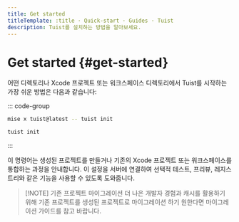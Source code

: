 ```yaml
---
title: Get started
titleTemplate: :title · Quick-start · Guides · Tuist
description: Tuist를 설치하는 방법을 알아보세요.
---
```


# Get started {#get-started}

어떤 디렉토리나 Xcode 프로젝트 또는 워크스페이스 디렉토리에서 Tuist를 시작하는 가장 쉬운 방법은 다음과 같습니다:

::: code-group

```bash [Mise]
mise x tuist@latest -- tuist init
```

```bash [Global Tuist (Homebrew)]
tuist init
```

:::

이 명령어는 <LocalizedLink href="/guides/develop/projects">생성된 프로젝트를 만들거나</LocalizedLink> 기존의 Xcode 프로젝트 또는 워크스페이스를 통합하는 과정을 안내합니다. 이 설정을 서버에 연결하여 <LocalizedLink href="/guides/develop/selective-testing">선택적 테스트</LocalizedLink>, <LocalizedLink href="/guides/share/previews">프리뷰</LocalizedLink>, <LocalizedLink href="/guides/develop/registry">레지스트리</LocalizedLink>와 같은 기능을 사용할 수 있도록 도와줍니다.

> [!NOTE] 기존 프로젝트 마이그레이션
> 더 나은 개발자 경험과 <LocalizedLink href="/guides/develop/cache">캐시</LocalizedLink>를 활용하기 위해 기존 프로젝트를 생성된 프로젝트로 마이그레이션 하기 원한다면 <LocalizedLink href="/guides/develop/projects/adoption/migrate/xcode-project">마이그레이션 가이드</LocalizedLink>를 참고 바랍니다.
